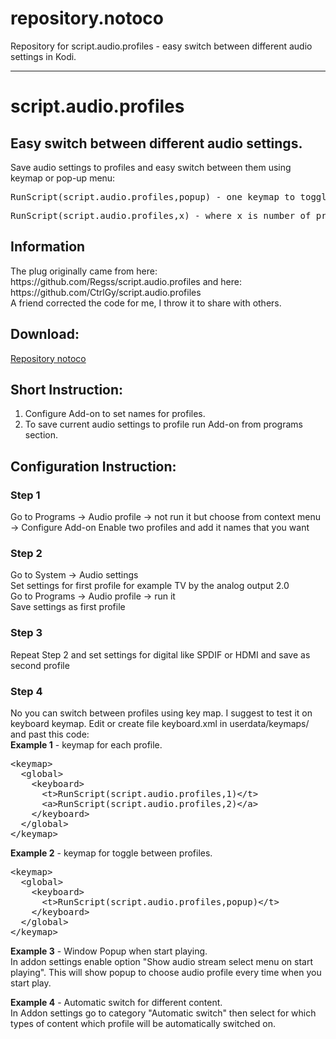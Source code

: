 # repository.notoco
Repository for script.audio.profiles - easy switch between different audio settings in Kodi.
<hr/>
<h1>script.audio.profiles</h1>
<h2>Easy switch between different audio settings.</h2>

Save audio settings to profiles and easy switch between them using keymap or pop-up menu:

<pre>RunScript(script.audio.profiles,popup) - one keymap to toggle switch between two profiles. </pre>
<pre>RunScript(script.audio.profiles,x) - where x is number of profile</pre>

<h2>Information</h2>
The plug originally came from here: https://github.com/Regss/script.audio.profiles and here: https://github.com/CtrlGy/script.audio.profiles
<br/>A friend corrected the code for me, I throw it to share with others.

<h2>Download:</h2>
<a href="https://github.com/notoco/repository.notoco/raw/master/repository.notoco.zip">Repository notoco</a>
<h2>Short Instruction:</h2>
<ol>
  <li>Configure Add-on to set names for profiles.</li>
  <li>To save current audio settings to profile run Add-on from programs section.</li>
</ol>

<h2>Configuration Instruction:</h2>

<h3>Step 1</h3>
Go to Programs -> Audio profile -> not run it but choose from context menu -> Configure Add-on
Enable two profiles and add it names that you want

<h3>Step 2</h3>
Go to System -> Audio settings</br>
Set settings for first profile for example TV by the analog output 2.0</br>
Go to Programs -> Audio profile -> run it</br>
Save settings as first profile</br>

<h3>Step 3</h3>
Repeat Step 2 and set settings for digital like SPDIF or HDMI and save as second profile

<h3>Step 4</h3>
No you can switch between profiles using key map. I suggest to test it on keyboard keymap.
Edit or create file keyboard.xml in userdata/keymaps/ and past this code:
</br>
<b>Example 1</b> - keymap for each profile.
<pre>
&lt;keymap>
  &lt;global>
    &lt;keyboard>
      &lt;t>RunScript(script.audio.profiles,1)&lt;/t>
      &lt;a>RunScript(script.audio.profiles,2)&lt;/a>
    &lt;/keyboard>
  &lt;/global>
&lt;/keymap>
</pre>

<b>Example 2</b> - keymap for toggle between profiles.
<pre>
&lt;keymap>
  &lt;global>
    &lt;keyboard>
      &lt;t>RunScript(script.audio.profiles,popup)&lt;/t>
    &lt;/keyboard>
  &lt;/global>
&lt;/keymap>
</pre>

<b>Example 3</b> - Window Popup when start playing.</br>
In addon settings enable option "Show audio stream select menu on start playing". This will show popup to choose audio profile every time when you start play.

<b>Example 4</b> - Automatic switch for different content.</br>
In Addon settings go to category "Automatic switch" then select for which types of content which profile will be automatically switched on.

